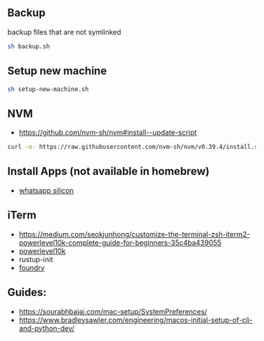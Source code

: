 ## Backup

backup files that are not symlinked
```bash
sh backup.sh
```

## Setup new machine

```bash
sh setup-new-machine.sh
```

## NVM

* https://github.com/nvm-sh/nvm#install--update-script
```bash
curl -o- https://raw.githubusercontent.com/nvm-sh/nvm/v0.39.4/install.sh | bash
```

## Install Apps (not available in homebrew)

* [whatsapp silicon](https://web.whatsapp.com/desktop/mac_native/release/)

## iTerm

* https://medium.com/seokjunhong/customize-the-terminal-zsh-iterm2-powerlevel10k-complete-guide-for-beginners-35c4ba439055
* [powerlevel10k](https://github.com/romkatv/powerlevel10k/tree/master#getting-started)
* rustup-init
* [foundry](https://book.getfoundry.sh/getting-started/installation)

## Guides:
* https://sourabhbajaj.com/mac-setup/SystemPreferences/
* https://www.bradleysawler.com/engineering/macos-initial-setup-of-cli-and-python-dev/